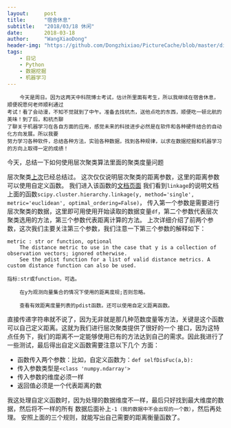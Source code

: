 ```yaml
---
layout:     post
title:      "宿舍休息"
subtitle:   "2018/03/18 休闲"
date:       2018-03-18
author:     "WangXiaoDong"
header-img: "https://github.com/Dongzhixiao/PictureCache/blob/master/diaryPic/20180318.jpg?raw=true"
tags:
    - 日记
    - Python
    - 数据挖掘
    - 机器学习
---
```


```
    今天是周日。因为这两天中科院博士考试，估计所里面有考生，所以我继续在宿舍休息，顺便祝愿何老师顺利通过
考试！看了会动漫，不知不觉就到了中午。准备去找杭杰，送他点吃的东西，顺便吃一顿北航的美味！到了后，和杭杰聊
了聊关于机器学习在各自方面的应用，感觉未来的科技进步必然是在软件和各种硬件结合的自动化方向发展。所以我要
努力学习各种软件，总结各种方法，实验各种数据，找到各种规律，以求在数据挖掘和机器学习的方向上取得一定的成绩！
```

今天，总结一下如何使用层次聚类算法里面的聚类度量问题

层次聚类<a target="_blank" href="https://dongzhixiao.github.io/2018/01/14/blog/">上次</a>已经总结过。
这次仅仅说明层次聚类的距离参数，这里的距离参数可以使用自定义函数。
我们进入该函数的<a target="_blank" href="https://docs.scipy.org/doc/scipy/reference/generated/scipy.cluster.hierarchy.linkage.html#scipy.cluster.hierarchy.linkage">文档页面</a>
我们看到`linkage`的说明文档上面的函数`scipy.cluster.hierarchy.linkage(y, method='single', metric='euclidean', optimal_ordering=False)`，
传入第一个参数是需要进行层次聚类的数据，这里即可用使用开始读取的数据变量`df`，第二个参数代表层次聚类选用的方法，第三个参数代表距离计算的方法。
上次详细介绍了前两个参数，这次我们主要关注第三个参数，我们注意一下第三个参数的解释如下：

```
metric : str or function, optional
    The distance metric to use in the case that y is a collection of observation vectors; ignored otherwise. 
    See the pdist function for a list of valid distance metrics. A custom distance function can also be used.

指标:str或function，可选。

    在y为观测向量集合的情况下使用的距离度规;否则忽略。

    查看有效距离度量列表的pdist函数。还可以使用自定义距离函数。
```

直接传递字符串就不说了，因为无非就是那几种范数度量等方法，关键是这个函数可以自己定义距离。这就为我们进行层次聚类提供了很好的一个
接口，因为这特点任务下，我们的距离不一定能够使用已有的方法达到自己的需求。因此我进行了一些测试，最后得出自定义函数需要注意以下几个
方面：

- 函数传入两个参数：比如，自定义函数为：`def selfDisFuc(a,b):`
- 传入参数类型是`<class 'numpy.ndarray'>`
- 传入参数的维度必须一样
- 返回值必须是一个代表距离的数

我这处理自定义函数时，因为处理的数据维度不一样，最后只好找到最大维度的数据，然后将不一样的所有
数据后面补上`-1（我的数据中不会出现的一个数）`，然后再处理。
安照上面的三个规则，就能写出自己需要的距离衡量函数了。


